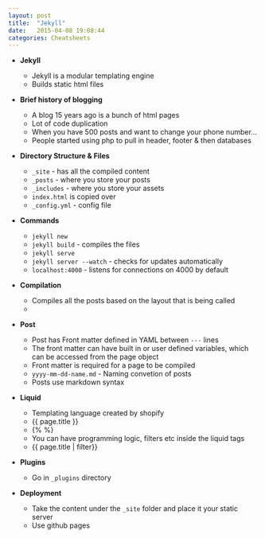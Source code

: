 ```yaml
---
layout: post
title:  "Jekyll"
date:   2015-04-08 19:08:44
categories: Cheatsheets
---
```


* __Jekyll__
  * Jekyll is a modular templating engine
  * Builds static html files

* __Brief history of blogging__
  * A blog 15 years ago is a bunch of html pages
  * Lot of code duplication
  * When you have 500 posts and want to change your phone number...
  * People started using php to pull in header, footer & then databases

* __Directory Structure & Files__
  * `_site` - has all the compiled content
  * `_posts` - where you store your posts
  * `_includes` - where you store your assets
  * `index.html` is copied over
  * `_config.yml` - config file

* __Commands__
  * `jekyll new`
  * `jekyll build` - compiles the files
  * `jekyll serve`
  * `jekyll server --watch` - checks for updates automatically
  * `localhost:4000` - listens for connections on 4000 by default

* __Compilation__
  * Compiles all the posts based on the layout that is being called
  * 

* __Post__
  * Post has Front matter defined in YAML between `---` lines
  * The front matter can have built in or user defined variables, which can be accessed from the page object
  * Front matter is required for a page to be compiled
  * `yyyy-mm-dd-name.md` - Naming convetion of posts
  * Posts use markdown syntax

* __Liquid__
  * Templating language created by shopify
  * {{ page.title }}
  * {% %}
  * You can have programming logic, filters etc inside the liquid tags
  * {{ page.title | filter}}

* __Plugins__
  * Go in `_plugins` directory

* __Deployment__
  * Take the content under the `_site` folder and place it your static server
  * Use github pages
